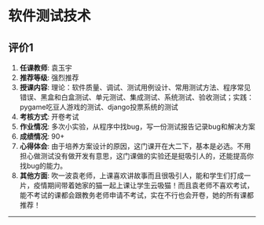 # 软件测试技术

## 评价1

1. **任课教师**: 袁玉宇
2. **推荐等级**: 强烈推荐
3. **授课内容**: 理论：软件质量、调试、测试用例设计、常用测试方法、程序常见错误、黑盒和白盒测试、单元测试、集成测试、系统测试、验收测试；实践：pygame吃豆人游戏的测试、django投票系统的测试
4. **考核方式**: 开卷考试
5. **作业情况**: 多次小实验，从程序中找bug，写一份测试报告记录bug和解决方案
6. **成绩情况**: 90+
7. **心得体会**: 由于培养方案设计的原因，这门课开在大二下，基本是必选。不用担心做测试没有做开发有意思，这门课做的实验还是挺吸引人的，还能提高你找bug的能力。
8. **其他方面**: 吹一波袁老师，上课喜欢讲故事而且很吸引人，能和学生们打成一片，疫情期间带着她家的猫一起上课让学生云吸猫！而且袁老师不喜欢考试，能不考试的课都会跟教务老师申请不考试，实在不行也会开卷，她的所有课都推荐！

---
